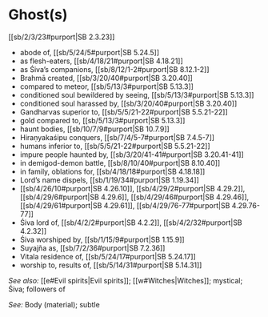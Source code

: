 # Ghost(s)

[[sb/2/3/23#purport|SB 2.3.23]]

* abode of, [[sb/5/24/5#purport|SB 5.24.5]]
* as flesh-eaters, [[sb/4/18/21#purport|SB 4.18.21]]
* as Śiva’s companions, [[sb/8/12/1-2#purport|SB 8.12.1-2]]
* Brahmā created, [[sb/3/20/40#purport|SB 3.20.40]]
* compared to meteor, [[sb/5/13/3#purport|SB 5.13.3]]
* conditioned soul bewildered by seeing, [[sb/5/13/3#purport|SB 5.13.3]]
* conditioned soul harassed by, [[sb/3/20/40#purport|SB 3.20.40]]
* Gandharvas superior to, [[sb/5/5/21-22#purport|SB 5.5.21-22]]
* gold compared to, [[sb/5/13/3#purport|SB 5.13.3]]
* haunt bodies, [[sb/10/7/9#purport|SB 10.7.9]]
* Hiraṇyakaśipu conquers, [[sb/7/4/5-7#purport|SB 7.4.5-7]]
* humans inferior to, [[sb/5/5/21-22#purport|SB 5.5.21-22]]
* impure people haunted by, [[sb/3/20/41-41#purport|SB 3.20.41-41]]
* in demigod-demon battle, [[sb/8/10/40#purport|SB 8.10.40]]
* in family, oblations for, [[sb/4/18/18#purport|SB 4.18.18]]
* Lord’s name dispels, [[sb/1/19/34#purport|SB 1.19.34]]
*  [[sb/4/26/10#purport|SB 4.26.10]], [[sb/4/29/2#purport|SB 4.29.2]], [[sb/4/29/6#purport|SB 4.29.6]], [[sb/4/29/46#purport|SB 4.29.46]], [[sb/4/29/61#purport|SB 4.29.61]], [[sb/4/29/76-77#purport|SB 4.29.76-77]]
* Śiva lord of, [[sb/4/2/2#purport|SB 4.2.2]], [[sb/4/2/32#purport|SB 4.2.32]]
* Śiva worshiped by, [[sb/1/15/9#purport|SB 1.15.9]]
* Suyajña as, [[sb/7/2/36#purport|SB 7.2.36]]
* Vitala residence of, [[sb/5/24/17#purport|SB 5.24.17]]
* worship to, results of, [[sb/5/14/31#purport|SB 5.14.31]]

*See also:* [[e#Evil spirits|Evil spirits]]; [[w#Witches|Witches]]; mystical; Śiva; followers of

*See:* Body (material); subtle
